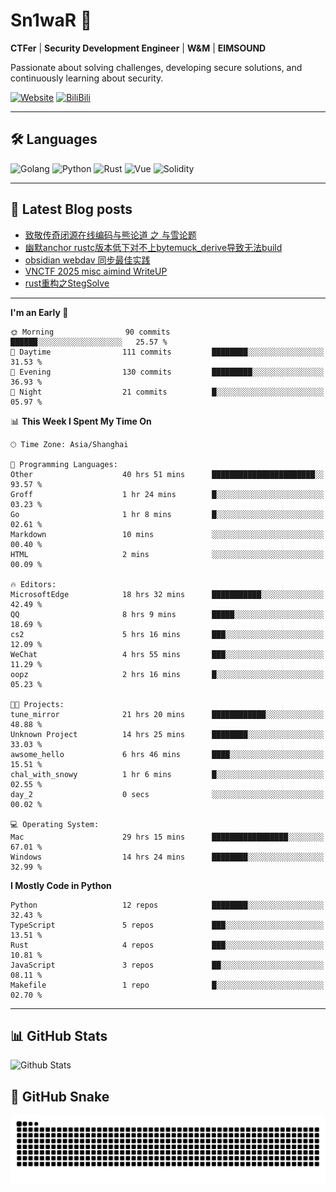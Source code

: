 # Sn1waR 👋

**CTFer** | **Security Development Engineer** | **W&M** | **EIMSOUND**

Passionate about solving challenges, developing secure solutions, and continuously learning about security.

[![Website](https://img.shields.io/website?url=https%3A%2F%2Fwww.snowywar.top)](https://www.snowywar.top) 
[![BiliBili](https://img.shields.io/badge/BiliBili-哔哩哔哩-00A1D6?style=flat&logo=bilibili&logoColor=white)](https://space.bilibili.com/8389161)  

---

## 🛠️ Languages
![Golang](https://img.shields.io/badge/-Golang-00ADD8?style=flat&logo=go&logoColor=white)
![Python](https://img.shields.io/badge/-Python-3776AB?style=flat&logo=python&logoColor=white)
![Rust](https://img.shields.io/badge/-Rust-000000?style=flat&logo=rust&logoColor=white)
![Vue](https://img.shields.io/badge/-Vue.js-4FC08D?style=flat&logo=vue.js&logoColor=white)
![Solidity](https://img.shields.io/badge/-Solidity-363636?style=flat&logo=solidity&logoColor=white)

---
## 📖 Latest Blog posts
<!-- BLOG-POST-LIST:START -->
- [致敬传奇闭源在线编码与熊论道 之 与雪论题](https://www.snowywar.top/4590.html)
- [幽默anchor rustc版本低下对不上bytemuck_derive导致无法build](https://www.snowywar.top/4587.html)
- [obsidian webdav 同步最佳实践](https://www.snowywar.top/4555.html)
- [VNCTF 2025 misc aimind WriteUP](https://www.snowywar.top/4546.html)
- [rust重构之StegSolve](https://www.snowywar.top/4541.html)
<!-- BLOG-POST-LIST:END -->
---
<!--START_SECTION:waka-->
**I'm an Early 🐤** 

```text
🌞 Morning                90 commits          ██████░░░░░░░░░░░░░░░░░░░   25.57 % 
🌆 Daytime                111 commits         ████████░░░░░░░░░░░░░░░░░   31.53 % 
🌃 Evening                130 commits         █████████░░░░░░░░░░░░░░░░   36.93 % 
🌙 Night                  21 commits          █░░░░░░░░░░░░░░░░░░░░░░░░   05.97 % 
```


📊 **This Week I Spent My Time On** 

```text
🕑︎ Time Zone: Asia/Shanghai

💬 Programming Languages: 
Other                    40 hrs 51 mins      ███████████████████████░░   93.57 % 
Groff                    1 hr 24 mins        █░░░░░░░░░░░░░░░░░░░░░░░░   03.23 % 
Go                       1 hr 8 mins         █░░░░░░░░░░░░░░░░░░░░░░░░   02.61 % 
Markdown                 10 mins             ░░░░░░░░░░░░░░░░░░░░░░░░░   00.40 % 
HTML                     2 mins              ░░░░░░░░░░░░░░░░░░░░░░░░░   00.09 % 

🔥 Editors: 
MicrosoftEdge            18 hrs 32 mins      ███████████░░░░░░░░░░░░░░   42.49 % 
QQ                       8 hrs 9 mins        █████░░░░░░░░░░░░░░░░░░░░   18.69 % 
cs2                      5 hrs 16 mins       ███░░░░░░░░░░░░░░░░░░░░░░   12.09 % 
WeChat                   4 hrs 55 mins       ███░░░░░░░░░░░░░░░░░░░░░░   11.29 % 
oopz                     2 hrs 16 mins       █░░░░░░░░░░░░░░░░░░░░░░░░   05.23 % 

🐱‍💻 Projects: 
tune_mirror              21 hrs 20 mins      ████████████░░░░░░░░░░░░░   48.88 % 
Unknown Project          14 hrs 25 mins      ████████░░░░░░░░░░░░░░░░░   33.03 % 
awsome_hello             6 hrs 46 mins       ████░░░░░░░░░░░░░░░░░░░░░   15.51 % 
chal_with_snowy          1 hr 6 mins         █░░░░░░░░░░░░░░░░░░░░░░░░   02.55 % 
day_2                    0 secs              ░░░░░░░░░░░░░░░░░░░░░░░░░   00.02 % 

💻 Operating System: 
Mac                      29 hrs 15 mins      █████████████████░░░░░░░░   67.01 % 
Windows                  14 hrs 24 mins      ████████░░░░░░░░░░░░░░░░░   32.99 % 
```

**I Mostly Code in Python** 

```text
Python                   12 repos            ████████░░░░░░░░░░░░░░░░░   32.43 % 
TypeScript               5 repos             ███░░░░░░░░░░░░░░░░░░░░░░   13.51 % 
Rust                     4 repos             ███░░░░░░░░░░░░░░░░░░░░░░   10.81 % 
JavaScript               3 repos             ██░░░░░░░░░░░░░░░░░░░░░░░   08.11 % 
Makefile                 1 repo              █░░░░░░░░░░░░░░░░░░░░░░░░   02.70 % 
```




<!--END_SECTION:waka-->
---

## 📊 GitHub Stats
![Github Stats](https://github-readme-stats.vercel.app/api?username=jiayuqi7813&show_icons=true&theme=radical)

## 🐍 GitHub Snake
<picture>
  <source media="(prefers-color-scheme: dark)" srcset="https://raw.githubusercontent.com/jiayuqi7813/jiayuqi7813/output/github-contribution-grid-snake-dark.svg">
  <source media="(prefers-color-scheme: light)" srcset="https://raw.githubusercontent.com/jiayuqi7813/jiayuqi7813/output/github-contribution-grid-snake.svg">
  <img alt="github contribution grid snake animation" src="https://raw.githubusercontent.com/jiayuqi7813/jiayuqi7813/output/github-contribution-grid-snake.svg">
</picture>

